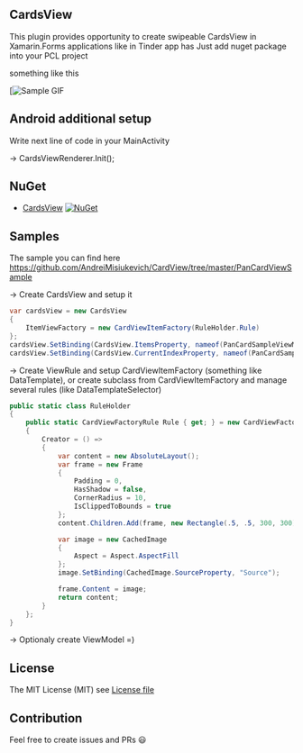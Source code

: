 ## CardsView
This plugin provides opportunity to create swipeable CardsView in Xamarin.Forms applications like in Tinder app has
Just add nuget package into your PCL project

something like this

[![Sample GIF](https://media.giphy.com/media/3oFzlV5tQhF1udDxIY/giphy.gif)

## Android additional setup
Write next line of code in your MainActivity

-> CardsViewRenderer.Init();

## NuGet
* [CardsView](http://www.nuget.org/packages/CardsView) [![NuGet](https://img.shields.io/nuget/v/CardsView.svg?label=NuGet)](https://www.nuget.org/packages/CardsView)

## Samples
The sample you can find here https://github.com/AndreiMisiukevich/CardView/tree/master/PanCardViewSample

-> Create CardsView and setup it
```csharp
var cardsView = new CardsView
{
    ItemViewFactory = new CardViewItemFactory(RuleHolder.Rule)
};
cardsView.SetBinding(CardsView.ItemsProperty, nameof(PanCardSampleViewModel.Items));
cardsView.SetBinding(CardsView.CurrentIndexProperty, nameof(PanCardSampleViewModel.CurrentIndex));
```

-> Create ViewRule and setup CardViewItemFactory (something like DataTemplate), or create subclass from CardViewItemFactory and manage several rules (like DataTemplateSelector)

```csharp
public static class RuleHolder
{
    public static CardViewFactoryRule Rule { get; } = new CardViewFactoryRule
    {
        Creator = () =>
        {
            var content = new AbsoluteLayout();
            var frame = new Frame
            {
                Padding = 0,
                HasShadow = false,
                CornerRadius = 10,
                IsClippedToBounds = true
            };
            content.Children.Add(frame, new Rectangle(.5, .5, 300, 300), AbsoluteLayoutFlags.PositionProportional);

            var image = new CachedImage
            {
                Aspect = Aspect.AspectFill
            };
            image.SetBinding(CachedImage.SourceProperty, "Source");

            frame.Content = image;
            return content;
        }
    };
}
```

-> Optionaly create ViewModel =)

## License
The MIT License (MIT) see [License file](LICENSE)

## Contribution
Feel free to create issues and PRs 😃

